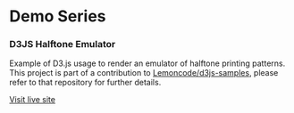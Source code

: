# Demo Series
### D3JS Halftone Emulator

Example of D3.js usage to render an emulator of halftone printing patterns.
This project is part of a contribution to [Lemoncode/d3js-samples](https://github.com/Lemoncode/d3js-samples), please refer to that repository for further details.

[Visit live site](https://fjcalzado.github.io/DemoSeries-D3JS-Halftone/)
